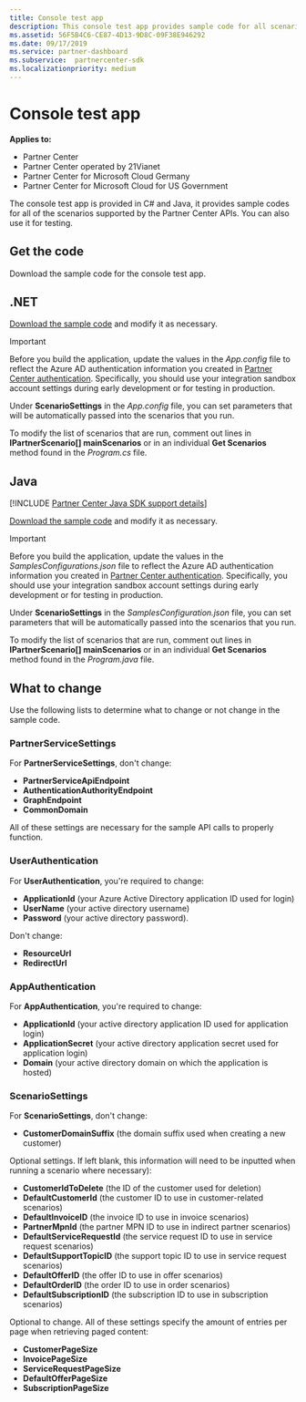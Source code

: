 ```yaml
---
title: Console test app
description: This console test app provides sample code for all scenarios supported by the Partner Center APIs. You can also use it for testing.
ms.assetid: 56F5B4C6-CE87-4D13-9D8C-09F38E946292
ms.date: 09/17/2019
ms.service: partner-dashboard
ms.subservice:  partnercenter-sdk
ms.localizationpriority: medium
---
```


# Console test app

**Applies to:**

- Partner Center
- Partner Center operated by 21Vianet
- Partner Center for Microsoft Cloud Germany
- Partner Center for Microsoft Cloud for US Government

The console test app is provided in C# and Java, it provides sample codes for all of the scenarios supported by the Partner Center APIs. You can also use it for testing.

## Get the code

Download the sample code for the console test app.

## .NET

[Download the sample code](https://go.microsoft.com/fwlink/p/?LinkId=746682) and modify it as necessary.

> [!IMPORTANT]
> Before you build the application, update the values in the *App.config* file to reflect the Azure AD authentication information you created in [Partner Center authentication](partner-center-authentication.md). Specifically, you should use your integration sandbox account settings during early development or for testing in production.

Under **ScenarioSettings** in the *App.config* file, you can set parameters that will be automatically passed into the scenarios that you run.

To modify the list of scenarios that are run, comment out lines in **IPartnerScenario\[\] mainScenarios** or in an individual **Get Scenarios** method found in the *Program.cs* file.

## Java

[!INCLUDE [Partner Center Java SDK support details](../includes/java-sdk-support.md)]

[Download the sample code](https://go.microsoft.com/fwlink/p/?LinkId=2026887) and modify it as necessary.

> [!IMPORTANT]
> Before you build the application, update the values in the *SamplesConfigurations.json* file to reflect the Azure AD authentication information you created in [Partner Center authentication](partner-center-authentication.md). Specifically, you should use your integration sandbox account settings during early development or for testing in production.

Under **ScenarioSettings** in the *SamplesConfiguration.json* file, you can set parameters that will be automatically passed into the scenarios that you run.

To modify the list of scenarios that are run, comment out lines in **IPartnerScenario\[\] mainScenarios** or in an individual **Get Scenarios** method found in the *Program.java* file.

## What to change

Use the following lists to determine what to change or not change in the sample code.

### PartnerServiceSettings

For **PartnerServiceSettings**, don't change:

- **PartnerServiceApiEndpoint**
- **AuthenticationAuthorityEndpoint**
- **GraphEndpoint**
- **CommonDomain**

All of these settings are necessary for the sample API calls to properly function.

### UserAuthentication

For **UserAuthentication**, you're required to change:

- **ApplicationId** (your Azure Active Directory application ID used for login)
- **UserName** (your active directory username)
- **Password** (your active directory password).

Don't change:

- **ResourceUrl**
- **RedirectUrl**

### AppAuthentication

For **AppAuthentication**, you're required to change:

- **ApplicationId** (your active directory application ID used for application login)
- **ApplicationSecret** (your active directory application secret used for application login)
- **Domain** (your active directory domain on which the application is hosted)

### ScenarioSettings

For **ScenarioSettings**, don't change:

- **CustomerDomainSuffix** (the domain suffix used when creating a new customer)

Optional settings. If left blank, this information will need to be inputted when running a scenario where necessary):

- **CustomerIdToDelete** (the ID of the customer used for deletion)
- **DefaultCustomerId** (the customer ID to use in customer-related scenarios)
- **DefaultInvoiceID** (the invoice ID to use in invoice scenarios)
- **PartnerMpnId** (the partner MPN ID to use in indirect partner scenarios)
- **DefaultServiceRequestId** (the service request ID to use in service request scenarios)
- **DefaultSupportTopicID** (the support topic ID to use in service request scenarios)
- **DefaultOfferID** (the offer ID to use in offer scenarios)
- **DefaultOrderID** (the order ID to use in order scenarios)
- **DefaultSubscriptionID** (the subscription ID to use in subscription scenarios)

Optional to change. All of these settings specify the amount of entries per page when retrieving paged content:

- **CustomerPageSize**
- **InvoicePageSize**
- **ServiceRequestPageSize**
- **DefaultOfferPageSize**
- **SubscriptionPageSize**
